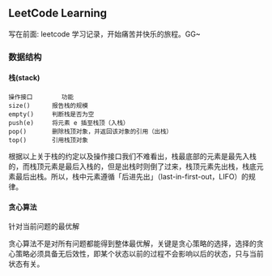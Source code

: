 ## LeetCode Learning

写在前面: leetcode 学习记录，开始痛苦并快乐的旅程。GG~

### 数据结构

#### 栈(stack)

    操作接口	    功能
    size()	    报告栈的规模
    empty()	    判断栈是否为空
    push(e)	    将元素 e 插至栈顶（入栈）
    pop()	    删除栈顶对象，并返回该对象的引用（出栈）
    top()	    引用栈顶对象
   
根据以上关于栈的约定以及操作接口我们不难看出，栈最底部的元素是最先入栈的，而栈顶元素是最后入栈的，但是出栈时则倒了过来，栈顶元素先出栈，栈底元素最后出栈。所以，栈中元素遵循「后进先出」（last-in-first-out，LIFO）的规律。


#### 贪心算法

针对当前问题的最优解

贪心算法不是对所有问题都能得到整体最优解，关键是贪心策略的选择，选择的贪心策略必须具备无后效性，即某个状态以前的过程不会影响以后的状态，只与当前状态有关。